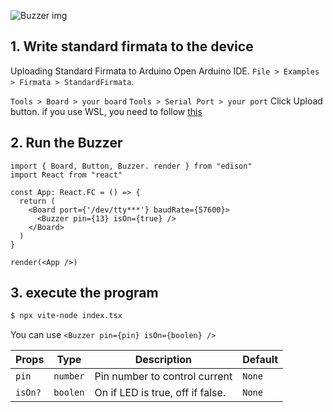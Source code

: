 
![Buzzer img](/img/Buzzer.svg)

## 1. Write standard firmata to the device
Uploading Standard Firmata to Arduino
Open Arduino IDE.
`File > Examples > Firmata > StandardFirmata`.

`Tools > Board > your board`
`Tools > Serial Port > your port`
Click Upload button. if you use WSL, you need to follow [this](/docs/Getting%20Started/How%20to%20WSL.md)


## 2. Run the Buzzer

```tsx title="index.tsx"
import { Board, Button, Buzzer. render } from "edison"
import React from "react"

const App: React.FC = () => {
  return (
    <Board port={'/dev/tty***'} baudRate={57600}> 
      <Buzzer pin={13} isOn={true} />
    </Board>
  )
}

render(<App />)
```


## 3. execute the program
```bash
$ npx vite-node index.tsx 
```

You can use `<Buzzer pin={pin} isOn={boolen} />`

| Props | Type   | Description      | Default |
|-----------|--------|------------------|---------|
| `pin`      | `number`  | Pin number to control current     | `None` |
| `isOn?`      | `boolen`  | On if LED is true, off if false.    | `None` |


